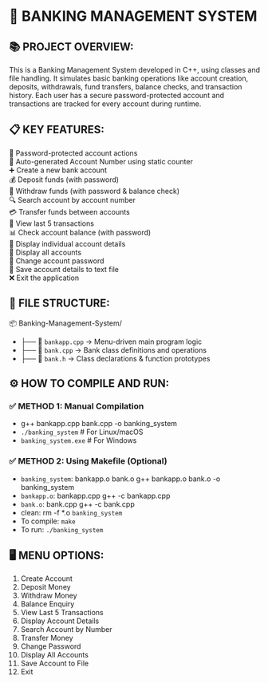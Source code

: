 
# 🏦 BANKING MANAGEMENT SYSTEM
## 📚 PROJECT OVERVIEW:
This is a Banking Management System developed in C++, using classes and file handling. It simulates basic banking operations like account creation, deposits, withdrawals, fund transfers, balance checks, and transaction history. Each user has a secure password-protected account and transactions are tracked for every account during runtime.
## 📋 KEY FEATURES:
🔐 Password-protected account actions  
🔢 Auto-generated Account Number using static counter  
➕ Create a new bank account  
💰 Deposit funds (with password)  
💸 Withdraw funds (with password & balance check)  
🔍 Search account by account number  
💳 Transfer funds between accounts  
📜 View last 5 transactions  
📊 Check account balance (with password)  
🧾 Display individual account details  
📂 Display all accounts  
🔑 Change account password  
💾 Save account details to text file  
❌ Exit the application  
## 📂 FILE STRUCTURE:
📦 Banking-Management-System/
- ├── 🧾 `bankapp.cpp` -> Menu-driven main program logic
- ├── 🧾 `bank.cpp` -> Bank class definitions and operations
- ├── 📘 `bank.h` -> Class declarations & function prototypes
## ⚙️ HOW TO COMPILE AND RUN:
### ✅ METHOD 1: Manual Compilation
- g++ bankapp.cpp bank.cpp -o banking_system
- `./banking_system`        # For Linux/macOS
- `banking_system.exe`      # For Windows
### ✅ METHOD 2: Using Makefile (Optional)
- `banking_system`: bankapp.o bank.o
  g++ bankapp.o bank.o -o banking_system
- `bankapp.o`: bankapp.cpp
  g++ -c bankapp.cpp
- `bank.o`: bank.cpp
  g++ -c bank.cpp
- clean:
	rm -f *.o `banking_system`
- To compile: `make`
- To run: `./banking_system`
## 🖥️ MENU OPTIONS:
1. Create Account
2. Deposit Money
3. Withdraw Money
4. Balance Enquiry
5. View Last 5 Transactions
6. Display Account Details
7. Search Account by Number
8. Transfer Money
9. Change Password
10. Display All Accounts
11. Save Account to File
12. Exit

